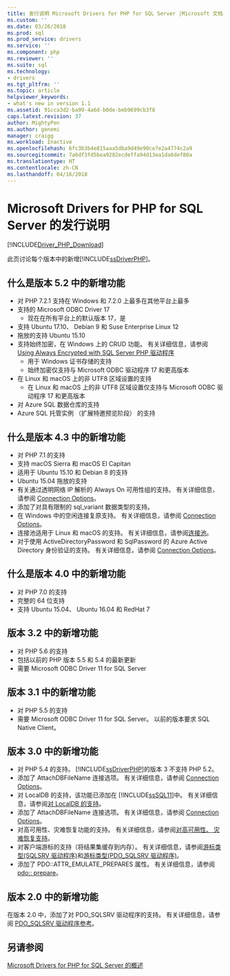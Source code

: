 ```yaml
---
title: 发行说明 Microsoft Drivers for PHP for SQL Server |Microsoft 文档
ms.custom: ''
ms.date: 03/26/2018
ms.prod: sql
ms.prod_service: drivers
ms.service: ''
ms.component: php
ms.reviewer: ''
ms.suite: sql
ms.technology:
- drivers
ms.tgt_pltfrm: ''
ms.topic: article
helpviewer_keywords:
- what's new in version 1.1
ms.assetid: 91cca3d2-ba99-4a6d-b0de-beb9699cb3f8
caps.latest.revision: 37
author: MightyPen
ms.author: genemi
manager: craigg
ms.workload: Inactive
ms.openlocfilehash: 6fc3b3b4e815aaa5dba9d49e90ce7e2a4774c2a9
ms.sourcegitcommit: 7a6df3fd5bea9282ecdeffa94d13ea1da6def80a
ms.translationtype: HT
ms.contentlocale: zh-CN
ms.lasthandoff: 04/16/2018
---
```

# <a name="release-notes-for-the-microsoft-drivers-for-php-for-sql-server"></a>Microsoft Drivers for PHP for SQL Server 的发行说明
[!INCLUDE[Driver_PHP_Download](../../includes/driver_php_download.md)]

此页讨论每个版本中的新增[!INCLUDE[ssDriverPHP](../../includes/ssdriverphp_md.md)]。  

## <a name="whats-new-in-version-52"></a>什么是版本 5.2 中的新增功能

- 对 PHP 7.2.1 支持在 Windows 和 7.2.0 上最多在其他平台上最多
- 支持的 Microsoft ODBC Driver 17
  - 现在在所有平台上的默认版本 17，是
- 支持 Ubuntu 17.10、 Debian 9 和 Suse Enterprise Linux 12
- 拖放的支持 Ubuntu 15.10
- 支持始终加密，在 Windows 上的 CRUD 功能。 有关详细信息，请参阅[Using Always Encrypted with SQL Server PHP 驱动程序](../../connect/php/using-always-encrypted-php-drivers.md)
  - 用于 Windows 证书存储的支持
  - 始终加密仅支持与 Microsoft ODBC 驱动程序 17 和更高版本
- 在 Linux 和 macOS 上的非 UTF8 区域设置的支持
  - 在 Linux 和 macOS 上的非 UTF8 区域设置仅支持与 Microsoft ODBC 驱动程序 17 和更高版本
- 对 Azure SQL 数据仓库的支持
- Azure SQL 托管实例 （扩展特邀预览阶段） 的支持


## <a name="whats-new-in-version-43"></a>什么是版本 4.3 中的新增功能

- 对 PHP 7.1 的支持
- 支持 macOS Sierra 和 macOS El Capitan
- 适用于 Ubuntu 15.10 和 Debian 8 的支持
- Ubuntu 15.04 拖放的支持
- 有关通过透明网络 IP 解析的 Always On 可用性组的支持。 有关详细信息，请参阅 [Connection Options](../../connect/php/connection-options.md)。
- 添加了对具有限制的 sql_variant 数据类型的支持。
- 在 Windows 中的空闲连接复原支持。 有关详细信息，请参阅 [Connection Options](../../connect/php/connection-options.md)。
- 连接池适用于 Linux 和 macOS 的支持。 有关详细信息，请参阅[连接池](../../connect/php/connection-pooling-microsoft-drivers-for-php-for-sql-server.md)。
- 对于使用 ActiveDirectoryPassword 和 SqlPassword 的 Azure Active Directory 身份验证的支持。 有关详细信息，请参阅 [Connection Options](../../connect/php/connection-options.md)。

## <a name="whats-new-in-version-40"></a>什么是版本 4.0 中的新增功能

- 对 PHP 7.0 的支持  
- 完整的 64 位支持
- 支持 Ubuntu 15.04、 Ubuntu 16.04 和 RedHat 7

## <a name="whats-new-in-version-32"></a>版本 3.2 中的新增功能

- 对 PHP 5.6 的支持   
- 包括以前的 PHP 版本 5.5 和 5.4 的最新更新   
- 需要 Microsoft ODBC Driver 11 for SQL Server  

## <a name="whats-new-in-version-31"></a>版本 3.1 中的新增功能

- 对 PHP 5.5 的支持  
- 需要 Microsoft ODBC Driver 11 for SQL Server。 以前的版本要求 SQL Native Client。  

## <a name="whats-new-in-version-30"></a>版本 3.0 中的新增功能  

- 对 PHP 5.4 的支持。  [!INCLUDE[ssDriverPHP](../../includes/ssdriverphp_md.md)]的版本 3 不支持 PHP 5.2。  
- 添加了 AttachDBFileName 连接选项。 有关详细信息，请参阅 [Connection Options](../../connect/php/connection-options.md)。  
- 对 LocalDB 的支持，该功能已添加在 [!INCLUDE[ssSQL11](../../includes/sssql11_md.md)]中。 有关详细信息，请参阅[对 LocalDB 的支持](../../connect/php/php-driver-for-sql-server-support-for-localdb.md)。
- 添加了 AttachDBFileName 连接选项。 有关详细信息，请参阅 [Connection Options](../../connect/php/connection-options.md)。  
- 对高可用性、灾难恢复功能的支持。 有关详细信息，请参阅[对高可用性、 灾难恢复支持](../../connect/php/php-driver-for-sql-server-support-for-high-availability-disaster-recovery.md)。
- 对客户端游标的支持（将结果集缓存到内存）。 有关详细信息，请参阅[游标类型&#40;SQLSRV 驱动程序&#41;](../../connect/php/cursor-types-sqlsrv-driver.md)和[游标类型&#40;PDO_SQLSRV 驱动程序&#41;](../../connect/php/cursor-types-pdo-sqlsrv-driver.md)。
- 添加了 PDO::ATTR_EMULATE_PREPARES 属性。 有关详细信息，请参阅[pdo:: prepare](../../connect/php/pdo-prepare.md)。  

## <a name="whats-new-in-version-20"></a>版本 2.0 中的新增功能  
在版本 2.0 中，添加了对 PDO_SQLSRV 驱动程序的支持。 有关详细信息，请参阅 [PDO_SQLSRV 驱动程序参考](../../connect/php/pdo-sqlsrv-driver-reference.md)。  

## <a name="see-also"></a>另请参阅  
[Microsoft Drivers for PHP for SQL Server 的概述](../../connect/php/overview-of-the-php-sql-driver.md)

